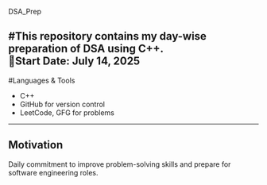 DSA_Prep 

#This repository contains my day-wise preparation of DSA using C++.  
📅Start Date: July 14, 2025
---

#Languages & Tools
- C++
- GitHub for version control
- LeetCode, GFG for problems
---

## Motivation
Daily commitment to improve problem-solving skills and prepare for software engineering roles.
